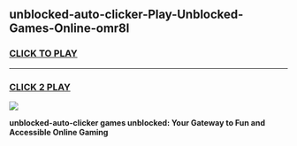 
## unblocked-auto-clicker-Play-Unblocked-Games-Online-omr8l
<h3>
<a href="https://premium76.site?title=unblocked-auto-clicker&ref=25A">CLICK TO PLAY</a></h3>
<hr>

<h3>
<a href="https://premium76.site?title=unblocked-auto-clicker&ref=25A">CLICK 2 PLAY</a>
  
</h3>

<a href="https://premium76.site?title=unblocked-auto-clicker&ref=25A"><img src="https://clearcache.store/games.png"></a>


**unblocked-auto-clicker games unblocked: Your Gateway to Fun and Accessible Online Gaming**
